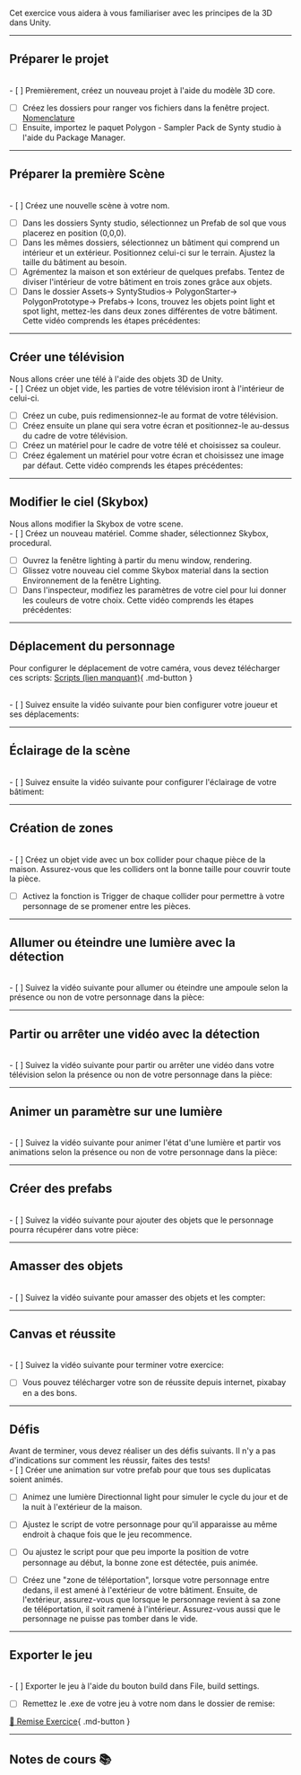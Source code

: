 

Cet exercice vous aidera à vous familiariser avec les principes de la 3D dans Unity.


***


## Préparer le projet

<br>- [ ] Premièrement, créez un nouveau projet à l'aide du modèle 3D core.
- [ ] Créez les dossiers pour ranger vos fichiers dans la fenêtre project. <a href="https://tim-montmorency.com/timdoc/582-434MO/unity/introduction/#nomenclature">Nomenclature</a>
- [ ] Ensuite, importez le paquet Polygon - Sampler Pack de Synty studio à l'aide du Package Manager.

<youtube src="jaqGgmCTjPI"></youtube>

***


## Préparer la première Scène

<br>- [ ] Créez une nouvelle scène à votre nom.
- [ ] Dans les dossiers Synty studio, sélectionnez un Prefab de sol que vous placerez en position (0,0,0).
- [ ] Dans les mêmes dossiers, sélectionnez un bâtiment qui comprend un intérieur et un extérieur. Positionnez celui-ci sur le terrain. Ajustez la taille du bâtiment au besoin.
- [ ] Agrémentez la maison et son extérieur de quelques prefabs. Tentez de diviser l'intérieur de votre bâtiment en trois zones grâce aux objets.
- [ ] Dans le dossier Assets-> SyntyStudios-> PolygonStarter-> PolygonPrototype-> Prefabs-> Icons, trouvez les objets point light et spot light, mettez-les dans deux zones différentes de votre bâtiment.
Cette vidéo comprends les étapes précédentes:

<youtube src="6JgRHcI3-Ow"></youtube>


***

## Créer une télévision

Nous allons créer une télé à l'aide des objets 3D de Unity.
<br>- [ ] Créez un objet vide, les parties de votre télévision iront à l'intérieur de celui-ci.
- [ ] Créez un cube, puis redimensionnez-le au format de votre télévision.
- [ ] Créez ensuite un plane qui sera votre écran et positionnez-le au-dessus du cadre de votre télévision.
- [ ] Créez un matériel pour le cadre de votre télé et choisissez sa couleur.
- [ ] Créez également un matériel pour votre écran et choisissez une image par défaut.
Cette vidéo comprends les étapes précédentes:

<youtube src="F20wMIDgLn0"></youtube>

***

## Modifier le ciel (Skybox)

Nous allons modifier la Skybox de votre scene.
<br>- [ ] Créez un nouveau matériel. Comme shader, sélectionnez Skybox, procedural.
- [ ] Ouvrez la fenêtre lighting à partir du menu window, rendering.
- [ ] Glissez votre nouveau ciel comme Skybox material dans la section Environnement de la fenêtre Lighting.
- [ ] Dans l'inspecteur, modifiez les paramètres de votre ciel pour lui donner les couleurs de votre choix.
Cette vidéo comprends les étapes précédentes:

<youtube src="1rOjHaAOPbM"></youtube>

***

## Déplacement du personnage
Pour configurer le déplacement de votre caméra, vous devez télécharger ces scripts:
[Scripts (lien manquant)](#){ .md-button }
<!-- [📁 Scripts 📁](fichiers/scripts_exercice1.zip){ .md-button }   <br> -->
<br>- [ ] Suivez ensuite la vidéo suivante pour bien configurer votre joueur et ses déplacements:

<youtube src="J1zJ__tEtho"></youtube>

***

## Éclairage de la scène
<br>- [ ] Suivez ensuite la vidéo suivante pour configurer l'éclairage de votre bâtiment:

<youtube src="eVzF0QE1zFE"></youtube>

***
## Création de zones
<br>- [ ] Créez un objet vide avec un box collider pour chaque pièce de la maison. Assurez-vous que les colliders ont la bonne taille pour couvrir toute la pièce.
- [ ] Activez la fonction is Trigger de chaque collider pour permettre à votre personnage de se promener entre les pièces.

<youtube src="wBlLnqNaRK0"></youtube>

***
## Allumer ou éteindre une lumière avec la détection
<br>- [ ] Suivez la vidéo suivante pour allumer ou éteindre une ampoule selon la présence ou non de votre personnage dans la pièce:

<youtube src="QuisWgC1V7U"></youtube>

***
## Partir ou arrêter une vidéo avec la détection
<br>- [ ] Suivez la vidéo suivante pour partir ou arrêter une vidéo dans votre télévision selon la présence ou non de votre personnage dans la pièce:

<youtube src="Ljcn5VG5958"></youtube>


***
## Animer un paramètre sur une lumière
<br>- [ ] Suivez la vidéo suivante pour animer l'état d'une lumière et partir vos animations selon la présence ou non de votre personnage dans la pièce:

<youtube src="VUM6iT5u-DQ"></youtube>

***
## Créer des prefabs
<br>- [ ] Suivez la vidéo suivante pour ajouter des objets que le personnage pourra récupérer dans votre pièce:

<youtube src="HmLe22qIjAM"></youtube>

***
## Amasser des objets
<br>- [ ] Suivez la vidéo suivante pour amasser des objets et les compter:

<youtube src="pktYZ4XboPU"></youtube>

***
## Canvas et réussite
<br>- [ ] Suivez la vidéo suivante pour terminer votre exercice:
- [ ] Vous pouvez télécharger votre son de réussite depuis internet, pixabay en a des bons.

<youtube src="h0uvCte0Lq4"></youtube>


***
## Défis
Avant de terminer, vous devez réaliser un des défis suivants. Il n'y a pas d'indications sur comment les réussir, faites des tests!
<br>- [ ] Créer une animation sur votre prefab pour que tous ses duplicatas soient animés.
- [ ] Animez une lumière Directionnal light pour simuler le cycle du jour et de la nuit à l'extérieur de la maison.
- [ ] Ajustez le script de votre personnage pour qu'il apparaisse au même endroit à chaque fois que le jeu recommence.
- [ ] Ou ajustez le script pour que peu importe la position de votre personnage au début, la bonne zone est détectée, puis animée.
- [ ] Créez une "zone de téléportation", lorsque votre personnage entre dedans, il est amené à l'extérieur de votre bâtiment. Ensuite, de l'extérieur, assurez-vous que lorsque le personnage revient à sa zone de téléportation, il soit ramené à l'intérieur. Assurez-vous aussi que le personnage ne puisse pas tomber dans le vide.




***

## Exporter le jeu
<br>- [ ] Exporter le jeu à l'aide du bouton build dans File, build settings.
- [ ] Remettez le .exe de votre jeu à votre nom dans le dossier de remise:

[📁 Remise Exercice](https://cmontmorency365-my.sharepoint.com/:f:/g/personal/lora_boisvert_cmontmorency_qc_ca/Er2IHGKhv29PonR8Sp1Un4QBGEPjr_iXWQU0Ua4snlOoXw?e=hYWvav){ .md-button }   <br>


***

## Notes de cours 📚

<intlink href="../../unity/prefabs/"></intlink>
<intlink href="../../code/coroutine/"></intlink>